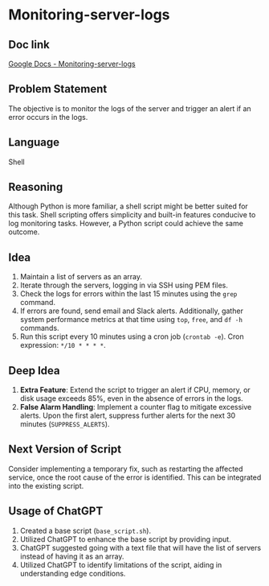 # Monitoring-server-logs

## Doc link

[Google Docs - Monitoring-server-logs](https://docs.google.com/document/d/1T0n6JKiqTzHQF0XRhYtGUSu7N7u_jsYoyGxU6Pbu9r8/)

## Problem Statement

The objective is to monitor the logs of the server and trigger an alert if an error occurs in the logs.

## Language

Shell

## Reasoning

Although Python is more familiar, a shell script might be better suited for this task. Shell scripting offers simplicity and built-in features conducive to log monitoring tasks. However, a Python script could achieve the same outcome.

## Idea

1. Maintain a list of servers as an array.
2. Iterate through the servers, logging in via SSH using PEM files.
3. Check the logs for errors within the last 15 minutes using the `grep` command.
4. If errors are found, send email and Slack alerts. Additionally, gather system performance metrics at that time using `top`, `free`, and `df -h` commands.
5. Run this script every 10 minutes using a cron job (`crontab -e`). Cron expression: `*/10 * * * *`.

## Deep Idea

1. **Extra Feature**: Extend the script to trigger an alert if CPU, memory, or disk usage exceeds 85%, even in the absence of errors in the logs.
2. **False Alarm Handling**: Implement a counter flag to mitigate excessive alerts. Upon the first alert, suppress further alerts for the next 30 minutes (`SUPPRESS_ALERTS`).

## Next Version of Script

Consider implementing a temporary fix, such as restarting the affected service, once the root cause of the error is identified. This can be integrated into the existing script.


## Usage of ChatGPT

1. Created a base script (`base_script.sh`).
2. Utilized ChatGPT to enhance the base script by providing input.
3. ChatGPT suggested going with a text file that will have the list of servers instead of having it as an array.
4. Utilized ChatGPT to identify limitations of the script, aiding in understanding edge conditions.
